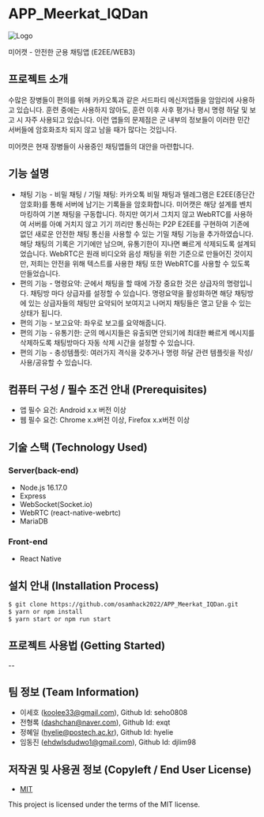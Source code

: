 # APP_Meerkat_IQDan

![Logo](https://i.imgur.com/ExrvVIT.png)

미어캣 - 안전한 군용 채팅앱 (E2EE/WEB3)

## 프로젝트 소개
수많은 장병들이 편의를 위해 카카오톡과 같은 서드파티 메신저앱들을 암암리에 사용하고 있습니다. 훈련 중에는 사용하지 않아도, 훈련 이후 사후 평가나 평시 명령 하달 및 보고 시 자주 사용되고 있습니다. 이런 앱들의 문제점은 군 내부의 정보들이 이러한 민간 서버들에 암호화조차 되지 않고 남을 때가 많다는 것입니다. 

미어캣은 현재 장병들이 사용중인 채팅앱들의 대안을 마련합니다. 

## 기능 설명
 - 채팅 기능 - 비밀 채팅 / 기밀 채팅: 카카오톡 비밀 채팅과 텔레그램은 E2EE(종단간 암호화)를 통해 서버에 남기는 기록들을 암호화합니다. 미어캣은 해당 설계를 벤치마킹하여 기본 채팅을 구동합니다. 하지만 여기서 그치지 않고 WebRTC를 사용하여 서버를 아예 거치지 않고 기기 끼리만 통신하는 P2P E2EE를 구현하여 기존에 없던 새로운 안전한 채팅 통신을 사용할 수 있는 기밀 채팅 기능을 추가하였습니다. 해당 채팅의 기록은 기기에만 남으며, 유통기한이 지나면 빠르게 삭제되도록 설계되었습니다. WebRTC은 원래 비디오와 음성 채팅을 위한 기준으로 만들어진 것이지만, 저희는 안전을 위해 텍스트를 사용한 채팅 또한 WebRTC를 사용할 수 있도록 만들었습니다.
 - 편의 기능 - 명령요약: 군에서 채팅을 할 때에 가장 중요한 것은 상급자의 명령입니다. 채팅방 마다 상급자를 설정할 수 있습니다. 명령요약을 활성화하면 해당 채팅방에 있는 상급자들의 채팅만 요약되어 보여지고 나머지 채팅들은 열고 닫을 수 있는 상태가 됩니다.
 - 편의 기능 - 보고요약: 좌우로 보고를 요약해줍니다.
 - 편의 기능 - 유통기한: 군의 메시지들은 유출되면 안되기에 최대한 빠르게 메시지를 삭제하도록 채팅방마다 자동 삭제 시간을 설정할 수 있습니다.  
 - 편의 기능 - 충성템플릿: 여러가지 격식을 갖추거나 명령 하달 관련 템플릿을 작성/사용/공유할 수 있습니다.

## 컴퓨터 구성 / 필수 조건 안내 (Prerequisites)
* 앱 필수 요건: Android x.x 버전 이상
* 웹 필수 요건: Chrome x.x버전 이상, Firefox x.x버전 이상 

## 기술 스택 (Technology Used) 
### Server(back-end)
 - Node.js 16.17.0 
 - Express
 - WebSocket(Socket.io)
 - WebRTC (react-native-webrtc)
 - MariaDB
 
### Front-end
 -  React Native
 
## 설치 안내 (Installation Process)
```bash
$ git clone https://github.com/osamhack2022/APP_Meerkat_IQDan.git
$ yarn or npm install
$ yarn start or npm run start
```

## 프로젝트 사용법 (Getting Started)
--
 
## 팀 정보 (Team Information)
- 이세호 (koolee33@gmail.com), Github Id: seho0808
- 전형록 (dashchan@naver.com), Github Id: exqt
- 정혜일 (hyelie@postech.ac.kr), Github Id: hyelie
- 임동진 (ehdwlsdudwo1@gmail.com), Github Id: djlim98

## 저작권 및 사용권 정보 (Copyleft / End User License)
 * [MIT](https://github.com/osamhack2022/APP_Meerkat_IQDan/blob/main/license.md)

This project is licensed under the terms of the MIT license.
